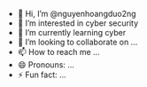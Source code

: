 - 👋 Hi, I’m @nguyenhoangduo2ng
- 👀 I’m interested in cyber security
- 🌱 I’m currently learning cyber 
- 💞️ I’m looking to collaborate on ...
- 📫 How to reach me ...
- 😄 Pronouns: ...
- ⚡ Fun fact: ...

<!---
nguyenhoangduo2ng/nguyenhoangduo2ng is a ✨ special ✨ repository because its `README.md` (this file) appears on your GitHub profile.
You can click the Preview link to take a look at your changes.
--->
